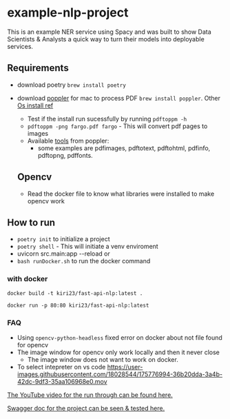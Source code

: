 # example-nlp-project

This is an example NER service using Spacy and was built to show Data Scientists & Analysts a quick way to turn their models into deployable services.

## Requirements

- download poetry `brew install poetry`
- download [poppler](https://macappstore.org/poppler/) for mac to process PDF `brew install poppler`. Other [Os install ref](https://pdf2image.readthedocs.io/en/latest/installation.html)

  - Test if the install run sucessfully by running `pdftoppm -h`
  - `pdftoppm -png fargo.pdf fargo` - This will convert pdf pages to images
  - Available [tools](https://www.xpdfreader.com/about.html) from poppler:
    - some examples are pdfimages, pdftotext, pdftohtml, pdfinfo, pdftopng, pdffonts.

  ## Opencv

  - Read the docker file to know what libraries were installed to make opencv work

## How to run

- `poetry init` to initialize a project
- `poetry shell` - This will initiate a venv enviroment
- uvicorn src.main:app --reload
  or
- `bash runDocker.sh` to run the docker command

### with docker

`docker build -t kiri23/fast-api-nlp:latest . `

`docker run -p 80:80 kiri23/fast-api-nlp:latest`

### FAQ

- Using `opencv-python-headless` fixed error on docker about not file found for opencv
- The image window for opencv only work locally and then it never close
  - The image window does not want to work on docker.
- To select intepreter on vs code https://user-images.githubusercontent.com/18028544/175776994-36b20dda-3a4b-42dc-9df3-35aa106968e0.mov

[The YouTube video for the run through can be found here.](https://youtu.be/Maj9v-Ev7-4)

[Swagger doc for the project can be seen & tested here.](http://34.86.252.161/docs)

